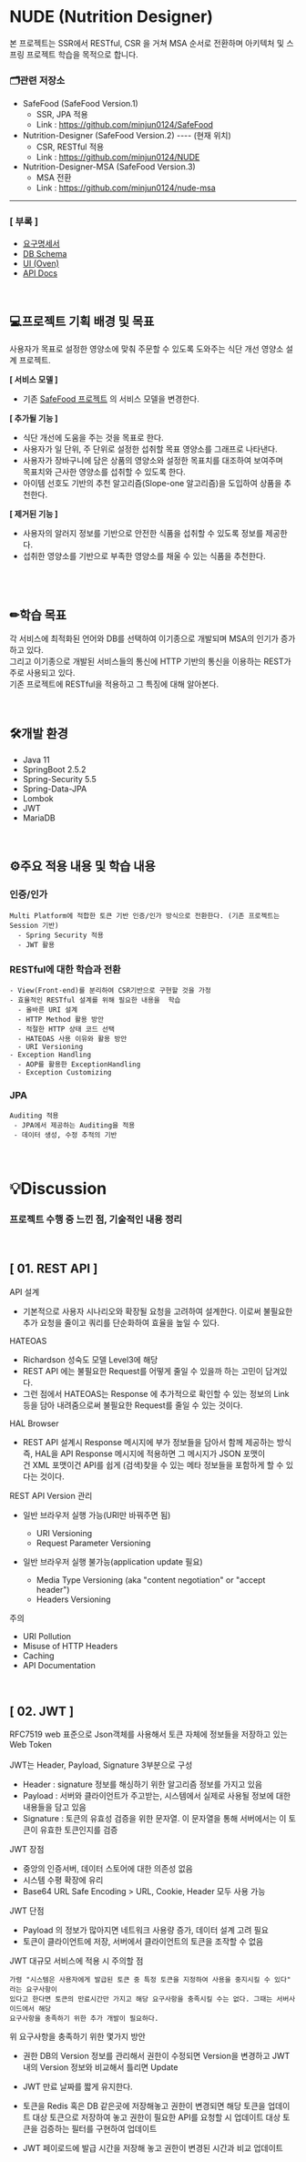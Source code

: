 # NUDE (Nutrition Designer)

본 프로젝트는 SSR에서 RESTful, CSR 을 거쳐 MSA 순서로 전환하며 아키텍처 및 스프링 프로젝트 학습을 목적으로 합니다.

<h3>🗂관련 저장소</h3>

- SafeFood (SafeFood Version.1)
	- SSR, JPA 적용
    - Link : https://github.com/minjun0124/SafeFood
- Nutrition-Designer (SafeFood Version.2) ---- (현재 위치)
	- CSR, RESTful 적용
    - Link : https://github.com/minjun0124/NUDE
- Nutrition-Designer-MSA (SafeFood Version.3)
	- MSA 전환
    - Link : https://github.com/minjun0124/nude-msa
___

<h3>[ 부록 ]</h3>

- [요구명세서](./readme_ref/ReqSpecification.md)
- [DB Schema](./readme_ref/NUDE-ERD.png)
- [UI (Oven)](./readme_ref/UI_Oven.pdf)
- [API Docs](./API-Docs.md)

<br>

💻프로젝트 기획 배경 및 목표
---
사용자가 목표로 설정한 영양소에 맞춰 주문할 수 있도록 도와주는 식단 개선 영양소 설계 프로젝트.

**[ 서비스 모델 ]**

- 기존 [SafeFood 프로젝트](https://github.com/minjun0124/SafeFood) 의 서비스 모델을 변경한다.

**[ 추가될 기능 ]**
- 식단 개선에 도움을 주는 것을 목표로 한다.
- 사용자가 일 단위, 주 단위로 설정한 섭취할 목표 영양소를 그래프로 나타낸다.
- 사용자가 장바구니에 담은 상품의 영양소와 설정한 목표치를 대조하여 보여주며</br>
    목표치와 근사한 영양소를 섭취할 수 있도록 한다.
- 아이템 선호도 기반의 추천 알고리즘(Slope-one 알고리즘)을 도입하여 상품을 추천한다.

**[ 제거된 기능 ]**

- 사용자의 알러지 정보를 기반으로 안전한 식품을 섭취할 수 있도록 정보를 제공한다.
- 섭취한 영양소를 기반으로 부족한 영양소를 채울 수 있는 식품을 추천한다.

<br>
<br>

✏학습 목표
---
각 서비스에 최적화된 언어와 DB를 선택하여 이기종으로 개발되며 MSA의 인기가 증가하고 있다.</br>
그리고 이기종으로 개발된 서비스들의 통신에 HTTP 기반의 통신을 이용하는 REST가 주로 사용되고 있다.</br>
기존 프로젝트에 RESTful을 적용하고 그 특징에 대해 알아본다.</br>

<br>

🛠개발 환경
---
- Java 11
- SpringBoot 2.5.2
- Spring-Security 5.5
- Spring-Data-JPA
- Lombok
- JWT
- MariaDB

<br>

⚙주요 적용 내용 및 학습 내용
---

<h3>인증/인가</h3>

```
Multi Platform에 적합한 토큰 기반 인증/인가 방식으로 전환한다. (기존 프로젝트는 Session 기반)
  - Spring Security 적용
  - JWT 활용
```


<h3>RESTful에 대한 학습과 전환</h3>

```
- View(Front-end)를 분리하여 CSR기반으로 구현할 것을 가정
- 효율적인 RESTful 설계를 위해 필요한 내용을  학습
  - 올바른 URI 설계
  - HTTP Method 활용 방안
  - 적절한 HTTP 상태 코드 선택
  - HATEOAS 사용 이유와 활용 방안
  - URI Versioning
- Exception Handling
  - AOP를 활용한 ExceptionHandling
  - Exception Customizing
```

<h3>JPA</h3>

```
Auditing 적용
 - JPA에서 제공하는 Auditing을 적용
 - 데이터 생성, 수정 추적의 기반
```

<br>

# 💡Discussion

<h3>프로젝트 수행 중 느낀 점, 기술적인 내용 정리</h3>
<br>

[ 01. REST API ]
---

API 설계
- 기본적으로 사용자 시나리오와 확장될 요청을 고려하여 설계한다. 이로써 불필요한 추가 요청을 줄이고 쿼리를 단순화하여 효율을 높일 수 있다.

HATEOAS
- Richardson 성숙도 모델 Level3에 해당
- REST API 에는 불필요한 Request를 어떻게 줄일 수 있을까 하는 고민이 담겨있다.
- 그런 점에서 HATEOAS는 Response 에 추가적으로 확인할 수 있는 정보의 Link 등을 담아
    내려줌으로써 불필요한 Request를 줄일 수 있는 것이다.

HAL Browser
- REST API 설계시 Response 메시지에 부가 정보들을 담아서 함께 제공하는 방식
    즉, HAL을 API Response 메시지에 적용하면 그 메시지가 JSON 포맷이건 XML 포맷이건
    API를 쉽게 (검색)찾을 수 있는 메타 정보들을 포함하게 할 수 있다는 것이다.

REST API Version 관리
- 일반 브라우저 실행 가능(URI만 바꿔주면 됨)
    - URI Versioning
    - Request Parameter Versioning

- 일반 브라우저 실행 불가능(application update 필요)
    - Media Type Versioning (aka "content negotiation" or "accept header")
    - Headers Versioning

주의
- URI Pollution
- Misuse of HTTP Headers
- Caching
- API Documentation

<br>

[ 02. JWT ]
---
RFC7519 web 표준으로 Json객체를 사용해서 토큰 자체에 정보들을 저장하고 있는 Web Token<br>
<br>
JWT는 Header, Payload, Signature 3부분으로 구성
- Header : signature 정보를 해싱하기 위한 알고리즘 정보를 가지고 있음
- Payload : 서버와 클라이언트가 주고받는, 시스템에서 실제로 사용될 정보에 대한
    내용들을 담고 있음
- Signature : 토큰의 유효성 검증을 위한 문자열. 이 문자열을 통해 서버에서는 이 토큰이 유효한 토큰인지를 검증

JWT 장점
- 중앙의 인증서버, 데이터 스토어에 대한 의존성 없음
- 시스템 수평 확장에 유리
- Base64 URL Safe Encoding > URL, Cookie, Header 모두 사용 가능

JWT 단점
- Payload 의 정보가 많아지면 네트워크 사용량 증가, 데이터 설계 고려 필요
- 토큰이 클라이언트에 저장, 서버에서 클라이언트의 토큰을 조작할 수 없음

JWT 대규모 서비스에 적용 시 주의할 점

```
가령 "시스템은 사용자에게 발급된 토큰 중 특정 토큰을 지정하여 사용을 중지시킬 수 있다" 라는 요구사항이
있다고 한다면 토큰의 만료시간만 가지고 해당 요구사항을 충족시킬 수는 없다. 그때는 서버사이드에서 해당
요구사항을 충족하기 위한 추가 개발이 필요하다.
```
      
위 요구사항을 충족하기 위한 몇가지 방안

- 권한 DB의 Version 정보를 관리해서 권한이 수정되면 Version을 변경하고 JWT 내의 Version 정보와 비교해서 틀리면 Update
	  
- JWT 만료 날짜를 짧게 유지한다.
	  
- 토큰을 Redis 혹은 DB 같은곳에 저장해놓고 권한이 변경되면 해당 토큰을 업데이트 대상 토큰으로 저장하여 놓고 권한이 필요한 API를 요청할 시 업데이트 대상 토큰을 검증하는 필터를 구현하여 업데이트
	  
- JWT 페이로드에 발급 시간을 저장해 놓고 권한이 변경된 시간과 비교 업데이트 

